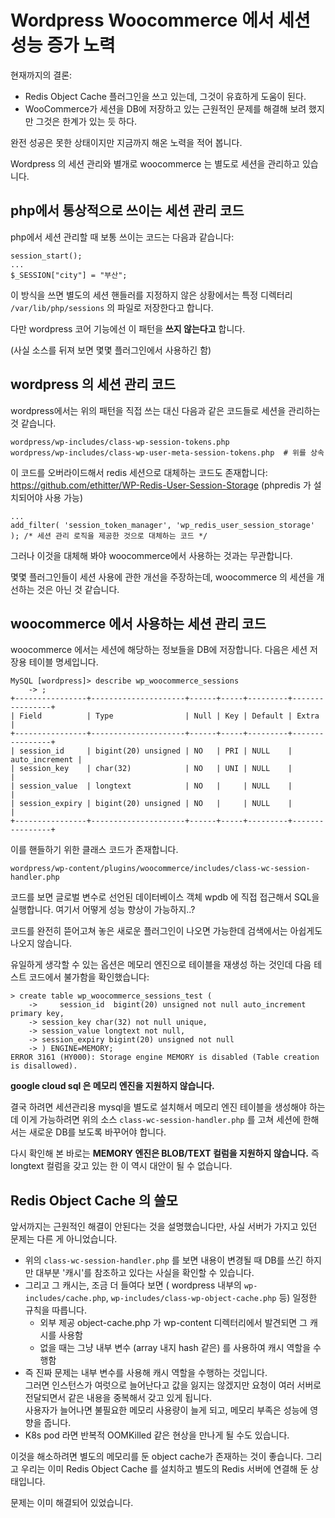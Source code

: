 # Wordpress Woocommerce 에서 세션 성능 증가 노력

현재까지의 결론:
* Redis Object Cache 플러그인을 쓰고 있는데, 그것이 유효하게 도움이 된다.
* WooCommerce가 세션을 DB에 저장하고 있는 근원적인 문제를 해결해 보려 했지만 그것은 한계가 있는 듯 하다.

완전 성공은 못한 상태이지만 지금까지 해온 노력을 적어 봅니다.

Wordpress 의 세션 관리와 별개로 woocommerce 는 별도로 세션을 관리하고 있습니다.

## php에서 통상적으로 쓰이는 세션 관리 코드

php에서 세션 관리할 때 보통 쓰이는 코드는 다음과 같습니다:
```
session_start();
...
$_SESSION["city"] = "부산";
```

이 방식을 쓰면 별도의 세션 핸들러를 지정하지 않은 상황에서는 특정 디렉터리 ```/var/lib/php/sessions``` 의 파일로 저장한다고 합니다.

다만 wordpress 코어 기능에선 이 패턴을 **쓰지 않는다고** 합니다. 

(사실 소스를 뒤져 보면 몇몇 플러그인에서 사용하긴 함)

## wordpress 의 세션 관리 코드

wordpress에서는 위의 패턴을 직접 쓰는 대신 다음과 같은 코드들로 세션을 관리하는 것 같습니다.

```
wordpress/wp-includes/class-wp-session-tokens.php
wordpress/wp-includes/class-wp-user-meta-session-tokens.php  # 위를 상속
```
이 코드를 오버라이드해서 redis 세션으로 대체하는 코드도 존재합니다:
https://github.com/ethitter/WP-Redis-User-Session-Storage (phpredis 가 설치되어야 사용 가능)
```
...
add_filter( 'session_token_manager', 'wp_redis_user_session_storage' ); /* 세션 관리 로직을 제공한 것으로 대체하는 코드 */
```
그러나 이것을 대체해 봐야 woocommerce에서 사용하는 것과는 무관합니다.

몇몇 플러그인들이 세션 사용에 관한 개선을 주장하는데, woocommerce 의 세션을 개선하는 것은 아닌 것 같습니다.

## woocommerce 에서 사용하는 세션 관리 코드

woocommerce 에서는 세션에 해당하는 정보들을 DB에 저장합니다. 다음은 세션 저장용 테이블 명세입니다.
```
MySQL [wordpress]> describe wp_woocommerce_sessions
    -> ;
+----------------+---------------------+------+-----+---------+----------------+
| Field          | Type                | Null | Key | Default | Extra          |
+----------------+---------------------+------+-----+---------+----------------+
| session_id     | bigint(20) unsigned | NO   | PRI | NULL    | auto_increment |
| session_key    | char(32)            | NO   | UNI | NULL    |                |
| session_value  | longtext            | NO   |     | NULL    |                |
| session_expiry | bigint(20) unsigned | NO   |     | NULL    |                |
+----------------+---------------------+------+-----+---------+----------------+
```

이를 핸들하기 위한 클래스 코드가 존재합니다.
```
wordpress/wp-content/plugins/woocommerce/includes/class-wc-session-handler.php
```
코드를 보면 글로벌 변수로 선언된 데이터베이스 객체 wpdb 에 직접 접근해서 SQL을 실행합니다.
여기서 어떻게 성능 향상이 가능하지..?

코드를 완전히 뜯어고쳐 놓은 새로운 플러그인이 나오면 가능한데 검색에서는 아쉽게도 나오지 않습니다.

유일하게 생각할 수 있는 옵션은 메모리 엔진으로 테이블을 재생성 하는 것인데 다음 테스트 코드에서 불가함을 확인했습니다:
```
> create table wp_woocommerce_sessions_test (
    ->     session_id  bigint(20) unsigned not null auto_increment primary key,
    -> session_key char(32) not null unique,
    -> session_value longtext not null,
    -> session_expiry bigint(20) unsigned not null
    -> ) ENGINE=MEMORY;
ERROR 3161 (HY000): Storage engine MEMORY is disabled (Table creation is disallowed).
```
**google cloud sql 은 메모리 엔진을 지원하지 않습니다.**

결국 하려면 세션관리용 mysql을 별도로 설치해서 메모리 엔진 테이블을 생성해야 하는데
이게 가능하려면 위의 소스 ```class-wc-session-handler.php``` 를 고쳐 세션에 한해서는 새로운 DB를 보도록 바꾸어야 합니다. 

다시 확인해 본 바로는 **MEMORY 엔진은 BLOB/TEXT 컬럼을 지원하지 않습니다.** 즉 longtext 컬럼을 갖고 있는 한 이 역시 대안이 될 수 없습니다.

## Redis Object Cache 의 쓸모

앞서까지는 근원적인 해결이 안된다는 것을 설명했습니다만, 사실 서버가 가지고 있던 문제는 다른 게 아니었습니다.

* 위의 ```class-wc-session-handler.php``` 를 보면 내용이 변경될 때 DB를 쓰긴 하지만 대부분 '캐시'를 참조하고 있다는 사실을 확인할 수 있습니다.
* 그리고 그 캐시는, 조금 더 들여다 보면 ( wordpress 내부의 ```wp-includes/cache.php```, ```wp-includes/class-wp-object-cache.php``` 등) 일정한 규칙을 따릅니다.
  - 외부 제공 object-cache.php 가 wp-content 디렉터리에서 발견되면 그 캐시를 사용함
  - 없을 때는 그냥 내부 변수 (array 내지 hash 같은) 를 사용하여 캐시 역할을 수행함
* 즉 진짜 문제는 내부 변수를 사용해 캐시 역할을 수행하는 것입니다. <br>
  그러면 인스턴스가 여럿으로 늘어난다고 값을 잃지는 않겠지만 요청이 여러 서버로 전달되면서 같은 내용을 중복해서 갖고 있게 됩니다. <br>
  사용자가 늘어나면 불필요한 메모리 사용량이 늘게 되고, 메모리 부족은 성능에 영향을 줍니다.
* K8s pod 라면 반복적 OOMKilled 같은 현상을 만나게 될 수도 있습니다.

이것을 해소하려면 별도의 메모리를 둔 object cache가 존재하는 것이 좋습니다.
그리고 우리는 이미 Redis Object Cache 를 설치하고 별도의 Redis 서버에 연결해 둔 상태입니다.

문제는 이미 해결되어 있었습니다.



